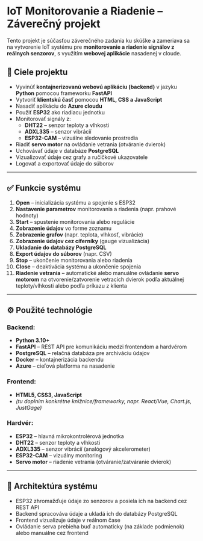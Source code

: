 # IoT Monitorovanie a Riadenie – Záverečný projekt

Tento projekt je súčasťou záverečného zadania ku skúške a zameriava sa na vytvorenie IoT systému pre **monitorovanie a riadenie signálov z reálnych senzorov**, s využitím **webovej aplikácie** nasadenej v cloude.

## 🎯 Ciele projektu

- Vyvinúť **kontajnerizovanú webovú aplikáciu (backend)** v jazyku **Python** pomocou frameworku **FastAPI**
- Vytvoriť **klientskú časť** pomocou **HTML, CSS a JavaScript**
- Nasadiť aplikáciu do **Azure cloudu**
- Použiť **ESP32** ako riadiacu jednotku
- Monitorovať signály z:
  - **DHT22** – senzor teploty a vlhkosti
  - **ADXL335** – senzor vibrácií
  - **ESP32-CAM** – vizuálne sledovanie prostredia
- Riadiť **servo motor** na ovládanie vetrania (otváranie dvierok)
- Uchovávať údaje v databáze **PostgreSQL**
- Vizualizovať údaje cez grafy a ručičkové ukazovatele
- Logovať a exportovať údaje do súborov

---

## ✅ Funkcie systému

1. **Open** – inicializácia systému a spojenie s ESP32
2. **Nastavenie parametrov** monitorovania a riadenia (napr. prahové hodnoty)
3. **Start** – spustenie monitorovania alebo regulácie
4. **Zobrazenie údajov** vo forme zoznamu
5. **Zobrazenie grafov** (napr. teplota, vlhkosť, vibrácie)
6. **Zobrazenie údajov cez cíferníky** (gauge vizualizácia)
7. **Ukladanie do databázy PostgreSQL**
8. **Export údajov do súborov** (napr. CSV)
9. **Stop** – ukončenie monitorovania alebo riadenia
10. **Close** – deaktivácia systému a ukončenie spojenia
11. **Riadenie vetrania** – automatické alebo manuálne ovládanie **servo motorom** na otvorenie/zatvorenie vetracích dvierok podľa aktuálnej teploty/vlhkosti alebo podľa príkazu z klienta

---

## ⚙️ Použité technológie

### Backend:
- **Python 3.10+**
- **FastAPI** – REST API pre komunikáciu medzi frontendom a hardvérom
- **PostgreSQL** – relačná databáza pre archiváciu údajov
- **Docker** – kontajnerizácia backendu
- **Azure** – cieľová platforma na nasadenie

### Frontend:
- **HTML5, CSS3, JavaScript**
- *(tu doplním konkrétne knižnice/frameworky, napr. React/Vue, Chart.js, JustGage)*

### Hardvér:
- **ESP32** – hlavná mikrokontrolérová jednotka
- **DHT22** – senzor teploty a vlhkosti
- **ADXL335** – senzor vibrácií (analógový akcelerometer)
- **ESP32-CAM** – vizuálny monitoring
- **Servo motor** – riadenie vetrania (otváranie/zatváranie dvierok)

---

## 🧠 Architektúra systému

- ESP32 zhromažďuje údaje zo senzorov a posiela ich na backend cez REST API
- Backend spracováva údaje a ukladá ich do databázy PostgreSQL
- Frontend vizualizuje údaje v reálnom čase
- Ovládanie serva prebieha buď automaticky (na základe podmienok) alebo manuálne cez frontend

